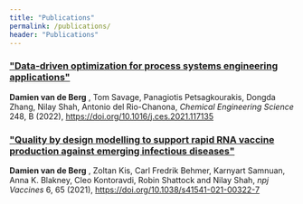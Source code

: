 ```yaml
---
title: "Publications"
permalink: /publications/
header: "Publications"
---
```


### [**"Data-driven optimization for process systems engineering applications"** ](https://www.sciencedirect.com/science/article/pii/S0009250921007004)

**Damien van de Berg** , Tom Savage, Panagiotis Petsagkourakis, Dongda Zhang, Nilay Shah, Antonio del Rio-Chanona,
 _Chemical Engineering Science_ 248, B (2022),
https://doi.org/10.1016/j.ces.2021.117135


### [**"Quality by design modelling to support rapid RNA vaccine production against emerging infectious diseases"** ](https://www.nature.com/articles/s41541-021-00322-7)

**Damien van de Berg** , Zoltan Kis, Carl Fredrik Behmer, Karnyart Samnuan, Anna K. Blakney, Cleo Kontoravdi, Robin Shattock and Nilay Shah,
 _npj Vaccines_ 6, 65 (2021),
https://doi.org/10.1038/s41541-021-00322-7



